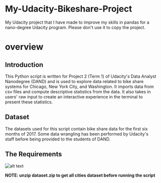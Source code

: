 # My-Udacity-Bikeshare-Project
My Udacity project that I have made to improve my skills in pandas for a nano-degree Udacity program. Please don't use it to copy the project. 
# overview

## Introduction
This Python script is written for Project 2 (Term 1) of Udacity's Data Analyst Nanodegree (DAND) and is used to explore data related to bike share systems for Chicago, New York City, and Washington. It imports data from csv files and compute descriptive statistics from the data. It also takes in users' raw input to create an interactive experience in the terminal to present these statistics.

## Dataset
The datasets used for this script contain bike share data for the first six months of 2017. Some data wrangling has been performed by Udacity's staff before being provided to the students of DAND. 
## The Requirements
![alt text](https://raw.githubusercontent.com/NidalShater/My-Udacity-Bikeshare-Project/master/req.jpg)


__NOTE: unzip dataset.zip to get all cities dataset before running the script__
